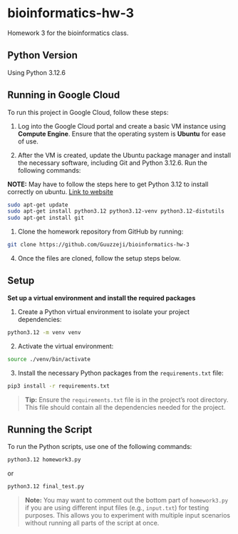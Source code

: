 # bioinformatics-hw-3
Homework 3 for the bioinformatics class.

## Python Version

Using Python 3.12.6

## Running in Google Cloud

To run this project in Google Cloud, follow these steps:

1. Log into the Google Cloud portal and create a basic VM instance using **Compute Engine**. Ensure that the operating system is **Ubuntu** for ease of use.

2. After the VM is created, update the Ubuntu package manager and install the necessary software, including Git and Python 3.12.6. Run the following commands:

**NOTE:** May have to follow the steps here to get Python 3.12 to install correctly on ubuntu. [Link to website]("https://cloudbytes.dev/snippets/upgrade-python-to-latest-version-on-ubuntu-linux)

```bash
sudo apt-get update
sudo apt-get install python3.12 python3.12-venv python3.12-distutils
sudo apt-get install git
```

1. Clone the homework repository from GitHub by running:

```bash
git clone https://github.com/Guuzzeji/bioinformatics-hw-3
```

4. Once the files are cloned, follow the setup steps below.

## Setup

**Set up a virtual environment and install the required packages**

1. Create a Python virtual environment to isolate your project dependencies:

```bash
python3.12 -m venv venv
```

2. Activate the virtual environment:

```bash
source ./venv/bin/activate
```

3. Install the necessary Python packages from the `requirements.txt` file:

```bash
pip3 install -r requirements.txt
```

> **Tip:** Ensure the `requirements.txt` file is in the project’s root directory. This file should contain all the dependencies needed for the project.

## Running the Script

To run the Python scripts, use one of the following commands:

```bash
python3.12 homework3.py
```

or

```bash
python3.12 final_test.py
```

> **Note:** You may want to comment out the bottom part of `homework3.py` if you are using different input files (e.g., `input.txt`) for testing purposes. This allows you to experiment with multiple input scenarios without running all parts of the script at once.
